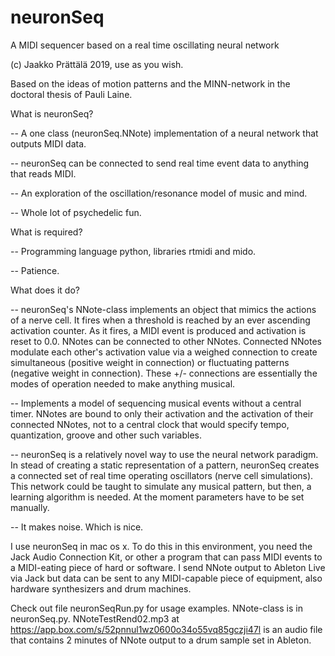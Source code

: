 # neuronSeq
A MIDI sequencer based on a real time oscillating neural network



(c) Jaakko Prättälä 2019, use as you wish.



Based on the ideas of motion patterns and the MINN-network in the doctoral thesis of Pauli Laine.

What is neuronSeq?

-- A one class (neuronSeq.NNote) implementation of a neural network that outputs MIDI data.

-- neuronSeq can be connected to send real time event data to anything that reads MIDI.

-- An exploration of the oscillation/resonance model of music and mind.

-- Whole lot of psychedelic fun.





What is required?


-- Programming language python, libraries rtmidi and mido.


-- Patience.



What does it do?


-- neuronSeq's NNote-class implements an object that mimics the actions of a nerve cell.
   It fires when a threshold is reached by an ever ascending activation counter. As it fires,
   a MIDI event is produced and activation is reset to 0.0.
   NNotes can be connected to other NNotes. Connected NNotes modulate each other's activation value
   via a weighed connection to create simultaneous (positive weight in connection)
   or fluctuating patterns (negative weight in connection). These +/- connections
   are essentially the modes of operation needed to make anything musical.


-- Implements a model of sequencing musical events without a central timer. NNotes are bound to only their activation
   and the activation of their connected NNotes, not to a central clock that would specify tempo, quantization, groove
   and other such variables.


-- neuronSeq is a relatively novel way to use the neural network paradigm. In stead of creating a static
   representation of a pattern, neuronSeq creates a connected set of real time operating oscillators
   (nerve cell simulations). This network could be taught to simulate any musical pattern,
   but then, a learning algorithm is needed. At the moment parameters have to be set manually.


-- It makes noise. Which is nice.
   


I use neuronSeq in mac os x. To do this in this environment, you need the Jack Audio Connection Kit,
or other a program that can pass MIDI events to a MIDI-eating piece of hard or software.
I send NNote output to Ableton Live via Jack but data can be sent to any MIDI-capable piece of equipment, also
hardware synthesizers and drum machines.



Check out file neuronSeqRun.py for usage examples. NNote-class is in neuronSeq.py.
NNoteTestRend02.mp3 at https://app.box.com/s/52pnnul1wz0600o34o55vq85gczji47l is an audio file that contains 2 minutes of NNote output to a drum sample set in Ableton.

